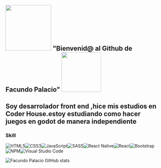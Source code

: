 ## <img src="https://media1.giphy.com/media/v1.Y2lkPTc5MGI3NjExMTFpdzE4YzNyZ2Uydmk0bm54ZTV1aDNrZ3J2Z3U2cnZ6Y3EyamZyayZlcD12MV9pbnRlcm5hbF9naWZfYnlfaWQmY3Q9cw/YX4XbpJOCFQ3xmBxuZ/giphy.gif" width="150"/> "Bienvenid@ al Github de Facundo Palacio" <img src="https://media3.giphy.com/media/v1.Y2lkPTc5MGI3NjExNmI4Zm05eDF1azFoMjNqczhpN2lwbGljZmFvejZiZWt6aG45Nzl0MCZlcD12MV9pbnRlcm5hbF9naWZfYnlfaWQmY3Q9cw/5E9uS9vKcwu0n7svJA/giphy.gif" width="130"/>
## Soy desarrolador front end ,hice mis estudios en Coder House.estoy estudiando como hacer juegos en godot  de manera independiente

### Skill
![HTML5](https://img.shields.io/badge/html5-%23E34F26.svg?style=for-the-badge&logo=html5&logoColor=white)![CSS3](https://img.shields.io/badge/css3-%231572B6.svg?style=for-the-badge&logo=css3&logoColor=white)![JavaScript](https://img.shields.io/badge/javascript-%23323330.svg?style=for-the-badge&logo=javascript&logoColor=%23F7DF1E)![SASS](https://img.shields.io/badge/SASS-hotpink.svg?style=for-the-badge&logo=SASS&logoColor=white)![React Native](https://img.shields.io/badge/react_native-%2320232a.svg?style=for-the-badge&logo=react&logoColor=%2361DAFB)![React](https://img.shields.io/badge/react-%2320232a.svg?style=for-the-badge&logo=react&logoColor=%2361DAFB)![Bootstrap](https://img.shields.io/badge/bootstrap-%238511FA.svg?style=for-the-badge&logo=bootstrap&logoColor=white)![NPM](https://img.shields.io/badge/NPM-%23CB3837.svg?style=for-the-badge&logo=npm&logoColor=white)![Visual Studio Code](https://img.shields.io/badge/Visual%20Studio%20Code-0078d7.svg?style=for-the-badge&logo=visual-studio-code&logoColor=white)

![Facundo Palacio GitHub stats](https://github-readme-stats.vercel.app/api?username=facupala&show_icons=true&theme=transparent)

<!--
**facupala/facupala** is a ✨ _special_ ✨ repository because its `README.md` (this file) appears on your GitHub profile.

Here are some ideas to get you started:

- 🔭 I’m currently working on ...
- 🌱 I’m currently learning ...
- 👯 I’m looking to collaborate on ...
- 🤔 I’m looking for help with ...
- 💬 Ask me about ...
- 📫 How to reach me: ...
- 😄 Pronouns: ...
- ⚡ Fun fact: ...
-->
